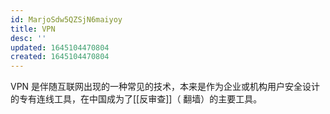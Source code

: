 ```yaml
---
id: MarjoSdw5QZSjN6maiyoy
title: VPN
desc: ''
updated: 1645104470804
created: 1645104470804
---
```


VPN 是伴随互联网出现的一种常见的技术，本来是作为企业或机构用户安全设计的专有连线工具，在中国成为了[[反审查]]（ 翻墙）的主要工具。

